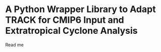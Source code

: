 # A Python Wrapper Library to Adapt TRACK for CMIP6 Input and Extratropical Cyclone Analysis

Read me
